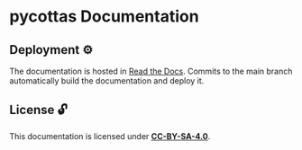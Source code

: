 # pycottas Documentation

## Deployment ⚙️

The documentation is hosted in [Read the Docs](https://pycottas.readthedocs.io). Commits to the main branch automatically build the documentation and deploy it.

## License :unlock:

This documentation is licensed under **[CC-BY-SA-4.0](https://creativecommons.org/licenses/by-sa/4.0)**.
